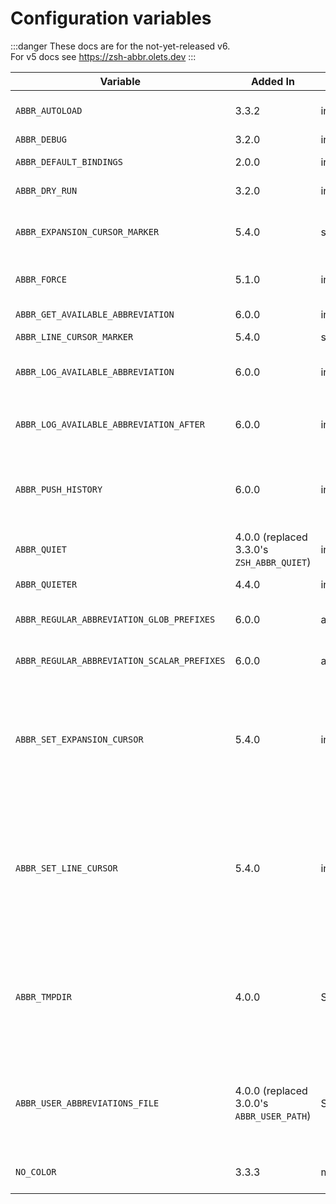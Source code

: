 # Configuration variables

:::danger
These docs are for the not-yet-released v6.  
For v5 docs see <https://zsh-abbr.olets.dev>
:::

Variable | Added In | Type | <div style="width: 300px">Use</div> | Default | Limitations
---|---|---|---|---|---
`ABBR_AUTOLOAD` | <Badge type="info">3.3.2</Badge> | integer | If non-zero, automatically account for updates to the user abbreviations file (read [Storage and manual editing](#storage-and-manual-editing)) | 1
`ABBR_DEBUG` | <Badge type="info">3.2.0</Badge> | integer | If non-zero, print debugging messages | 0
`ABBR_DEFAULT_BINDINGS` | <Badge type="info">2.0.0</Badge> | integer | If non-zero, add the default bindings (read [Widgets&nbsp;and&nbsp;key&nbsp;bindings](#widgets-and-key-bindings)) | 1
`ABBR_DRY_RUN` | <Badge type="info">3.2.0</Badge> | integer | If non-zero, use dry run mode without passing `--dry-run` | 0
`ABBR_EXPANSION_CURSOR_MARKER` | <Badge type="info">5.4.0</Badge> |string | Read `ABBR_SET_EXPANSION_CURSOR` in this table | `$ABBR_LINE_CURSOR_MARKER` | Cannot contain `^`. Read [issue #140](https://github.com/olets/zsh-abbr/issues/140).
`ABBR_FORCE` | <Badge type="info">5.1.0</Badge> | integer | If non-zero, use force mode without passing `--force` (read [Usage&nbsp;>&nbsp;Commands&nbsp;>&nbsp;`add`](/commands.html#add)) | 0
`ABBR_GET_AVAILABLE_ABBREVIATION` | <Badge type="warning">6.0.0</Badge> | integer | If non-zero, check whether you could have used an abbreviation | 0
`ABBR_LINE_CURSOR_MARKER` | <Badge type="info">5.4.0</Badge> | string | Read `ABBR_SET_LINE_CURSOR` in this table | %
`ABBR_LOG_AVAILABLE_ABBREVIATION` | <Badge type="warning">6.0.0</Badge> | integer | If non-zero, log the abbreviation you could have used (you'll want to toggle `ABBR_GET_AVAILABLE_ABBREVIATION` on, too) | 0
`ABBR_LOG_AVAILABLE_ABBREVIATION_AFTER` | <Badge type="warning">6.0.0</Badge> | integer | If non-zero, `ABBR_LOG_AVAILABLE_ABBREVIATION` output is logged _after_ the command output | 0
`ABBR_PUSH_HISTORY` | <Badge type="warning">6.0.0</Badge> | integer | f non-zero, if `abbr-expand-and-accept` expands an abbreviation there will be two history entries: the first is what was typed (with the abbreviation), the second is what was run (with the expansion) | 0
`ABBR_QUIET` | <Badge type="info">4.0.0</Badge> (replaced <Badge type="info">3.3.0</Badge>'s `ZSH_ABBR_QUIET`) | integer | If non-zero, use quiet mode without passing `--quiet` | 0
`ABBR_QUIETER` | <Badge type="info">4.4.0</Badge> | integer | If non-zero, use quieter mode without passing `--quieter` | 0
`ABBR_REGULAR_ABBREVIATION_GLOB_PREFIXES` | <Badge type="warning">6.0.0</Badge> | array | Glob prefixes. One or more prefixes can go in front of a regular abbreviation, and it will still expand. | `( )`
`ABBR_REGULAR_ABBREVIATION_SCALAR_PREFIXES` | <Badge type="warning">6.0.0</Badge> | array | Scalar prefixes. One or more prefixes can go in front of a regular abbreviation, and it will still expand. | `( 'sudo ' )`
`ABBR_SET_EXPANSION_CURSOR` | <Badge type="info">5.4.0</Badge> | integer | If non-zero and the expansion includes `ABBR_EXPANSION_CURSOR_MARKER`, `abbr-expand` will replace the expansion's first instance of `ABBR_EXPANSION_CURSOR_MARKER` with the cursor, and `abbr-expand-and-insert`'s bound key will not be inserted at the end of the expansion (read also [Widgets and key bindings](#widgets-and-key-bindings)) | 0
`ABBR_SET_LINE_CURSOR` | <Badge type="info">5.4.0</Badge> | integer | If non-zero and `abbr-expand` didn't place the cursor (because the `ABBR_SET_EXPANSION_CURSOR` is zero or the expansion did not include `ABBR_EXPANSION_CURSOR_MARKER`), `abbr-expand-and-insert` will replace the line's first instance of `ABBR_LINE_CURSOR_MARKER` with the cursor instead of inserting its bound key at the end of the expansion (read also [Widgets and key bindings](#widgets-and-key-bindings)) | 0
`ABBR_TMPDIR` | <Badge type="info">4.0.0</Badge> | String | Path to the directory temporary files are stored in. | `${${TMPDIR:-/tmp}%/}/zsh-abbr/` for users without privileges,<br>`${${TMPDIR:-/tmp}%/}/zsh-abbr/` for users with privileges (e.g. `su`)<br><br> If changing this, you may want to delete the default directory.<br>As of v5.7.0, custom values for this variable do not have to end in `/`.
`ABBR_USER_ABBREVIATIONS_FILE` | <Badge type="info">4.0.0</Badge> (replaced <Badge type="info">3.0.0</Badge>'s `ABBR_USER_PATH`) | String | Path to the file user abbreviation are stored in (read [Storage and manual editing](#storage-and-manual-editing)) | `${XDG_CONFIG_HOME:-$HOME/.config}/zsh-abbr/user-abbreviations` <br><br> with legacy support for using `${XDG_CONFIG_HOME:-$HOME/.config}/zsh/abbreviations` instead if a file exists at that path <br><br> If changing this, you may want to delete the default file.
`NO_COLOR` | <Badge type="info">3.3.3</Badge> | mixed | If set (to any value or no value at all) abbr will not use color in its output. Learn more at <https://no-color.org/>.

